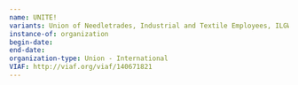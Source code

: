 ```yaml
---
name: UNITE!
variants: Union of Needletrades, Industrial and Textile Employees, ILGWU
instance-of: organization
begin-date: 
end-date: 
organization-type: Union - International
VIAF: http://viaf.org/viaf/140671821
---
```

